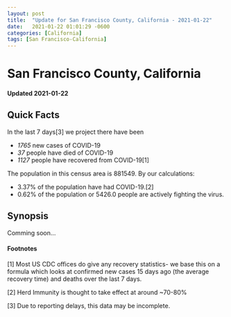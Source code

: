 ```yaml
---
layout: post
title:  "Update for San Francisco County, California - 2021-01-22"
date:   2021-01-22 01:01:29 -0600
categories: [California]
tags: [San Francisco-California]
---
```


# San Francisco County, California
#### Updated 2021-01-22

## Quick Facts

In the last 7 days[3] we project there have been
- *1765* new cases of COVID-19
- *37* people have died of COVID-19
- *1127* people have recovered from COVID-19[1]

The population in this census area is 881549. By our calculations:
- 3.37% of the population have had COVID-19.[2]
- 0.62% of the population or 5426.0 people are actively fighting the virus.

## Synopsis

Comming soon...


#### Footnotes

[1] Most US CDC offices do give any recovery statistics- we base this on a formula which looks at confirmed new cases
15 days ago (the average recovery time) and deaths over the last 7 days.

[2] Herd Immunity is thought to take effect at around ~70-80%

[3] Due to reporting delays, this data may be incomplete.
 
    